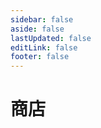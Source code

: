 ```yaml
---
sidebar: false
aside: false
lastUpdated: false
editLink: false
footer: false
---
```


# 商店

<script setup>
import { ref } from "vue";
import PluginList from "./components/PluginList.vue";
</script>

<Suspense><PluginList /></Suspense>
